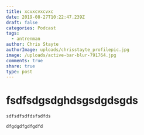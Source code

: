 ```yaml
---
title: xcvxcvxcvxc
date: 2019-08-27T10:22:47.239Z
draft: false
categories: Podcast
tags:
  - antrenman
author: Chris Stayte
authorImage: uploads/chrisstayte_profilepic.jpg
image: /uploads/active-bar-blur-791764.jpg
comments: true
share: true
type: post
---
```

# fsdfsdgsdghdsgsdgdsgds

```
sdfsdfsdfdsfsdfds
```

`dfgdgdfgdfgdfd`
